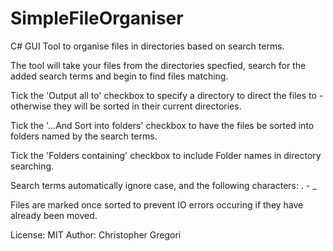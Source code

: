 SimpleFileOrganiser
===================

C# GUI Tool to organise files in directories based on search terms.

The tool will take your files from the directories specfied, search for the added search terms and begin to find files matching. 

Tick the 'Output all to' checkbox to specify a directory to direct the files to - otherwise they will be sorted in their current 
directories.

Tick the '...And Sort into folders' checkbox to have the files be sorted into folders named by the search terms.

Tick the 'Folders containing' checkbox to include Folder names in directory searching.


Search terms automatically ignore case, and the following characters:
. - _

Files are marked once sorted to prevent IO errors occuring if they have already been moved.

License: MIT
Author: Christopher Gregori
